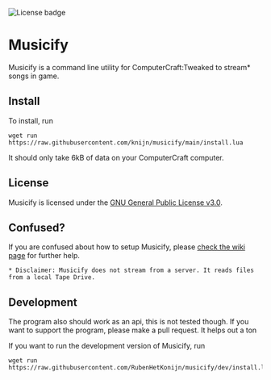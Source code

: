 ![License badge](https://img.shields.io/github/license/RubenHetKonijn/musicify)
# Musicify
Musicify is a command line utility for ComputerCraft:Tweaked to stream* songs in game. 

## Install
To install, run
```shell
wget run https://raw.githubusercontent.com/knijn/musicify/main/install.lua
```
It should only take 6kB of data on your ComputerCraft computer.



## License
Musicify is licensed under the [GNU General Public License v3.0](LICENSE).

## Confused?
If you are confused about how to setup Musicify, please [check the wiki page](https://github.com/RubenHetKonijn/musicify/wiki/Setup-Musicify) for further help.

`* Disclaimer: Musicify does not stream from a server. It reads files from a local Tape Drive.`

## Development
The program also should work as an api, this is not tested though.
If you want to support the program, please make a pull request. It helps out a ton

If you want to run the development version of Musicify, run

```shell
wget run https://raw.githubusercontent.com/RubenHetKonijn/musicify/dev/install.lua
```

